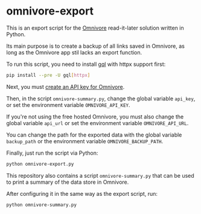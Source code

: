 # omnivore-export

This is an export script for the
[Omnivore](https://github.com/omnivore-app/omnivore)
read-it-later solution written in Python.

Its main purpose is to create a backup of all links saved in Omnivore,
as long as the Omnivore app stil lacks an export function.

To run this script, you need to install
[gql](https://github.com/graphql-python/gql) with httpx support first:

```sh
pip install --pre -U gql[httpx]
```

Next, you must
[create an API key for Omnivore](https://omnivore.app/settings/api).

Then, in the script `omnivore-summary.py`,
change the global variable `api_key`,
or set the environment variable `OMNIVORE_API_KEY`.

If you're not using the free hosted Omnivore,
you must also change the global variable `api_url`
or set the environment variable `OMNIVORE_API_URL`.

You can change the path for the exported data
with the global variable `backup_path`
or the environment variable `OMNIVORE_BACKUP_PATH`.

Finally, just run the script via Python:

```sh
python omnivore-export.py 
```

This repository also contains a script `omnivore-summary.py`
that can be used to print a summary of the data store in Omnivore.

After configuring it in the same way as the export script, run:

```sh
python omnivore-summary.py 
```
